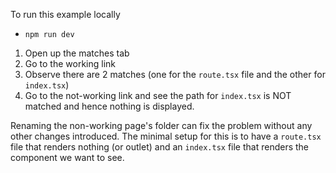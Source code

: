 To run this example locally
- `npm run dev`

1) Open up the matches tab
2) Go to the working link
3) Observe there are 2 matches (one for the `route.tsx` file and the other for `index.tsx`)
4) Go to the not-working link and see the path for `index.tsx` is NOT matched and hence nothing is displayed.

Renaming the non-working page's folder can fix the problem without any other changes introduced.
The minimal setup for this is to have a `route.tsx` file that renders nothing (or outlet) and an `index.tsx` file that renders the component we want to see.
